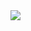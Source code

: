 <a href="https://kavi-x-bot.onrender.com/pair.html">
  <img src="https://img.shields.io/badge/PAIR%20CODE-Click%20Here-black?style=for-the-badge" />
</a>
